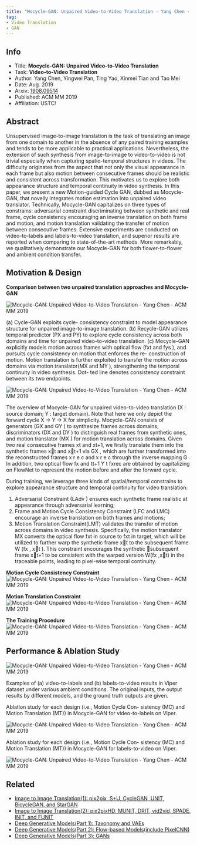 ```yaml
---
title: "Mocycle-GAN: Unpaired Video-to-Video Translation - Yang Chen -  ACM MM 2019"
tag:
- Video Translation
- GAN
---
```




## Info
- Title: **Mocycle-GAN: Unpaired Video-to-Video Translation**
- Task: **Video-to-Video Translation**
- Author: Yang Chen, Yingwei Pan, Ting Yao, Xinmei Tian and Tao Mei
- Date:  Aug. 2019
- Arxiv: [1908.09514 ](https://arxiv.org/abs/1908.09514)
- Published: ACM MM 2019
- Affiliation: USTC!

## Abstract
Unsupervised image-to-image translation is the task of translating an image from one domain to another in the absence of any paired training examples and tends to be more applicable to practical applications. Nevertheless, the extension of such synthesis from image-to-image to video-to-video is not trivial especially when capturing spatio-temporal structures in videos. The difficulty originates from the aspect that not only the visual appearance in each frame but also motion between consecutive frames should be realistic and consistent across transformation. This motivates us to explore both appearance structure and temporal continuity in video synthesis. In this paper, we present a new Motion-guided Cycle GAN, dubbed as Mocycle-GAN, that novelly integrates motion estimation into unpaired video translator. Technically, Mocycle-GAN capitalizes on three types of constrains: adversarial constraint discriminating between synthetic and real frame, cycle consistency encouraging an inverse translation on both frame and motion, and motion translation validating the transfer of motion between consecutive frames. Extensive experiments are conducted on video-to-labels and labels-to-video translation, and superior results are reported when comparing to state-of-the-art methods. More remarkably, we qualitatively demonstrate our Mocycle-GAN for both flower-to-flower and ambient condition transfer.

## Motivation & Design

**Comparison between two unpaired translation approaches and Mocycle-GAN**

 ![Mocycle-GAN: Unpaired Video-to-Video Translation - Yang Chen -  ACM MM 2019](https://i.imgur.com/wXxhqeR.jpg)


 (a) Cycle-GAN exploits cycle- consistency constraint to model appearance structure for unpaired image-to-image translation. 
(b) Recycle-GAN utilizes temporal predictor (PX and PY) to explore cycle consistency across both domains and time for unpaired video-to-video translation. 
(c) Mocycle-GAN explicitly models motion across frames with optical flow (fxt and fys ), and pursuits cycle consistency on motion that enforces the re- construction of motion. Motion translation is further exploited to transfer the motion across domains via motion translator(MX and MY ), strengthening the temporal continuity in video synthesis. Dot- ted line denotes consistency constraint between its two endpoints.

![Mocycle-GAN: Unpaired Video-to-Video Translation - Yang Chen -  ACM MM 2019](https://i.imgur.com/RFqjulj.jpg)

<script async src="https://pagead2.googlesyndication.com/pagead/js/adsbygoogle.js"></script>
<ins class="adsbygoogle"
     style="display:block; text-align:center;"
     data-ad-layout="in-article"
     data-ad-format="fluid"
     data-ad-client="ca-pub-4466575858054752"
     data-ad-slot="8787986126"></ins>
<script>
     (adsbygoogle = window.adsbygoogle || []).push({});
</script>

The overview of Mocycle-GAN for unpaired video-to-video translation (X : source domain; Y : target domain). 
Note that here we only depict the forward cycle X → Y → X for simplicity. Mocycle-GAN consists of generators (GX and GY ) to synthesize frames across
domains, discriminators (DX and DY ) to distinguish real frames from synthetic ones, and motion translator (MX ) for motion translation
across domains. Given two real consecutive frames xt and xt+1, we firstly translate them into the synthetic frames x􏰂t and x􏰂t+1 via GX , which
are further transformed into the reconstructed frames x r e c and x r e c through the inverse mapping G . In addition, two optical flow fx and tt+1 Y t
fxrec are obtained by capitalizing on FlowNet to represent the motion before and after the forward cycle. 

During training, we leverage three kinds of spatial/temporal constrains to explore appearance structure and temporal continuity for video translation: 

1. Adversarial Constraint (LAdv ) ensures each synthetic frame realistic at appearance through adversarial learning;
2. Frame and Motion Cycle Consistency Constraint (LFC and LMC) encourage an inverse translation on both frames and motions;
3. Motion Translation Constraint(LMT) validates the transfer of motion across domains in video synthesis. Specifically, the motion translator MX converts the optical flow fxt in source to fxt in target, which will be utilized to further warp the synthetic frame x􏰂t to the subsequent frame W (fx , x􏰂t ). This constraint encourages the synthetic 􏰂subsequent frame x􏰂t+1 to be consistent with the warped version W(fx ,x􏰂t) in the traceable points, leading to pixel-wise temporal continuity.

**Motion Cycle Consistency Constraint**
![Mocycle-GAN: Unpaired Video-to-Video Translation - Yang Chen -  ACM MM 2019](https://i.imgur.com/NHzxR16.jpg)

**Motion Translation Constraint**
![Mocycle-GAN: Unpaired Video-to-Video Translation - Yang Chen -  ACM MM 2019](https://i.imgur.com/jTUWJfN.jpg)

**The Training Procedure**
![Mocycle-GAN: Unpaired Video-to-Video Translation - Yang Chen -  ACM MM 2019](https://i.imgur.com/esqY8Pn.jpg)

<script async src="https://pagead2.googlesyndication.com/pagead/js/adsbygoogle.js"></script>
<ins class="adsbygoogle"
     style="display:block; text-align:center;"
     data-ad-layout="in-article"
     data-ad-format="fluid"
     data-ad-client="ca-pub-4466575858054752"
     data-ad-slot="8787986126"></ins>
<script>
     (adsbygoogle = window.adsbygoogle || []).push({});
</script>

## Performance & Ablation Study
![Mocycle-GAN: Unpaired Video-to-Video Translation - Yang Chen -  ACM MM 2019](https://i.imgur.com/3LW5sQp.jpg)

Examples of (a) video-to-labels and (b) labels-to-video results in Viper dataset under various ambient conditions. The original inputs, the output results by different models, and the ground truth outputs are given.

Ablation study for each design (i.e., Motion Cycle Con- sistency (MC) and Motion Translation (MT)) in Mocycle-GAN for video-to-labels on Viper.

![Mocycle-GAN: Unpaired Video-to-Video Translation - Yang Chen -  ACM MM 2019](https://i.imgur.com/SR37GCK.jpg)


Ablation study for each design (i.e., Motion Cycle Con- sistency (MC) and Motion Translation (MT)) in Mocycle-GAN for labels-to-video on Viper.

![Mocycle-GAN: Unpaired Video-to-Video Translation - Yang Chen -  ACM MM 2019](https://i.imgur.com/jn2Fybe.jpg)



<script async src="https://pagead2.googlesyndication.com/pagead/js/adsbygoogle.js"></script>
<ins class="adsbygoogle"
     style="display:block; text-align:center;"
     data-ad-layout="in-article"
     data-ad-format="fluid"
     data-ad-client="ca-pub-4466575858054752"
     data-ad-slot="8787986126"></ins>
<script>
     (adsbygoogle = window.adsbygoogle || []).push({});
</script>



## Related
- [Image to Image Translation(1): pix2pix, S+U, CycleGAN, UNIT, BicycleGAN, and StarGAN](https://arxivnote.ddlee.cn/Image-to-image-Translation-pix2pix-CycleGAN-UNIT-BicycleGAN-StarGAN.html)
- [Image to Image Translation(2): pix2pixHD, MUNIT, DRIT, vid2vid, SPADE, INIT, and FUNIT](https://arxivnote.ddlee.cn/Image-to-image-Translation-pix2pixHD-MUNIT-DRIT-vid2vid-SPADE-INIT-FUNIT.html)
- [Deep Generative Models(Part 1): Taxonomy and VAEs](https://arxivnote.ddlee.cn/Deep-Generative-Models-Taxonomy-VAE.html)
- [Deep Generative Models(Part 2): Flow-based Models(include PixelCNN)](https://arxivnote.ddlee.cn/Deep-Generative-Models-Flow-based-Models-PixelCNN.html)
- [Deep Generative Models(Part 3): GANs](https://arxivnote.ddlee.cn/Deep-Generative-Models-GAN-WGAN-SAGAN-StyleGAN-BigGAN.html)

